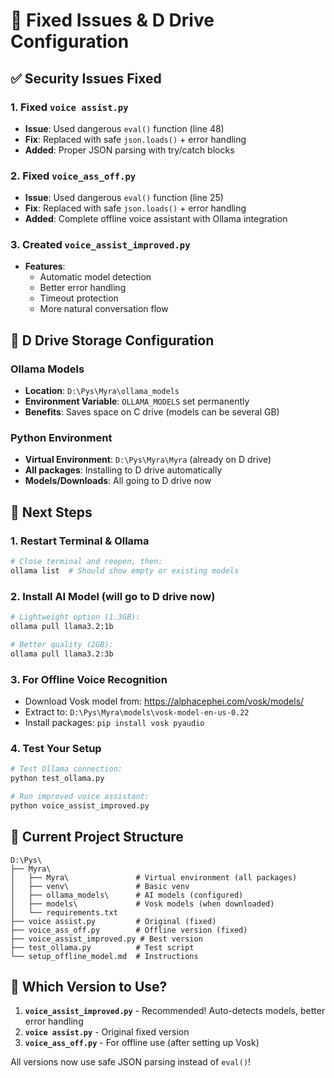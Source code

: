 # 🔧 Fixed Issues & D Drive Configuration

## ✅ Security Issues Fixed

### 1. Fixed `voice assist.py`
- **Issue**: Used dangerous `eval()` function (line 48)
- **Fix**: Replaced with safe `json.loads()` + error handling
- **Added**: Proper JSON parsing with try/catch blocks

### 2. Fixed `voice_ass_off.py`  
- **Issue**: Used dangerous `eval()` function (line 25)
- **Fix**: Replaced with safe `json.loads()` + error handling
- **Added**: Complete offline voice assistant with Ollama integration

### 3. Created `voice_assist_improved.py`
- **Features**: 
  - Automatic model detection
  - Better error handling
  - Timeout protection
  - More natural conversation flow

## 💾 D Drive Storage Configuration

### Ollama Models
- **Location**: `D:\Pys\Myra\ollama_models`
- **Environment Variable**: `OLLAMA_MODELS` set permanently
- **Benefits**: Saves space on C drive (models can be several GB)

### Python Environment
- **Virtual Environment**: `D:\Pys\Myra\Myra` (already on D drive)
- **All packages**: Installing to D drive automatically
- **Models/Downloads**: All going to D drive now

## 🚀 Next Steps

### 1. Restart Terminal & Ollama
```powershell
# Close terminal and reopen, then:
ollama list  # Should show empty or existing models
```

### 2. Install AI Model (will go to D drive now)
```bash
# Lightweight option (1.3GB):
ollama pull llama3.2:1b

# Better quality (2GB):
ollama pull llama3.2:3b
```

### 3. For Offline Voice Recognition
- Download Vosk model from: https://alphacephei.com/vosk/models/
- Extract to: `D:\Pys\Myra\models\vosk-model-en-us-0.22`
- Install packages: `pip install vosk pyaudio`

### 4. Test Your Setup
```bash
# Test Ollama connection:
python test_ollama.py

# Run improved voice assistant:
python voice_assist_improved.py
```

## 📂 Current Project Structure
```
D:\Pys\
├── Myra\
│   ├── Myra\               # Virtual environment (all packages)
│   ├── venv\               # Basic venv
│   ├── ollama_models\      # AI models (configured)
│   ├── models\             # Vosk models (when downloaded)
│   └── requirements.txt
├── voice assist.py         # Original (fixed)
├── voice_ass_off.py        # Offline version (fixed)  
├── voice_assist_improved.py # Best version
├── test_ollama.py          # Test script
└── setup_offline_model.md  # Instructions
```

## 🎯 Which Version to Use?

1. **`voice_assist_improved.py`** - Recommended! Auto-detects models, better error handling
2. **`voice assist.py`** - Original fixed version  
3. **`voice_ass_off.py`** - For offline use (after setting up Vosk)

All versions now use safe JSON parsing instead of `eval()`!
